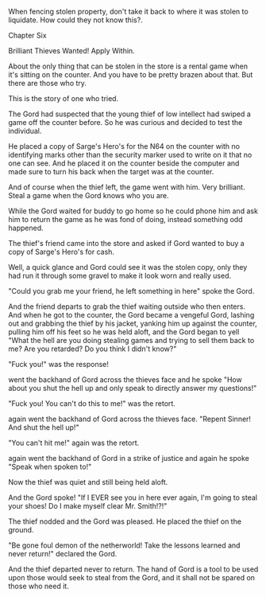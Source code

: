 
 

 

 

 

 

 

 

 

 

 




When fencing stolen property, don't take it back to where it was stolen to liquidate.  How could they not know this?.













Chapter Six


Brilliant Thieves Wanted!  Apply Within.

About the only thing that can be stolen in the store is a rental game when it's sitting on the counter.  And you have to be pretty brazen about that.  But there are those who try.

This is the story of one who tried.

The Gord had suspected that the young thief of low intellect had swiped a game off the counter before.  So he was curious and decided to test the individual.

He placed a copy of Sarge's Hero's for the N64 on the counter with no identifying marks other than the security marker used to write on it that no one can see.  And he placed it on the counter beside the computer and made sure to turn his back when the target was at the counter.

And of course when the thief left, the game went with him.  Very brilliant.  Steal a game when the Gord knows who you are.

While the Gord waited for buddy to go home so he could phone him and ask him to return the game as he was fond of doing, instead something odd happened.

The thief's friend came into the store and asked if Gord wanted to buy a copy of Sarge's Hero's for cash.  

Well, a quick glance and Gord could see it was the stolen copy, only they had run it through some gravel to make it look worn and really used.

"Could you grab me your friend, he left something in here" spoke the Gord.

And the friend departs to grab the thief waiting outside who then enters.  And when he got to the counter, the Gord became a vengeful Gord, lashing out and grabbing the thief by his jacket, yanking him up against the counter, pulling him off his feet so he was held aloft, and the Gord began to yell "What the hell are you doing stealing games and trying to sell them back to me?  Are you retarded?  Do you think I didn't know?"

"Fuck you!" was the response!

<BAM> went the backhand of Gord across the thieves face and he spoke "How about you shut the hell up and only speak to directly answer my questions!"

"Fuck you!  You can't do this to me!" was the retort.

<BAM> again went the backhand of Gord across the thieves face. 
"Repent Sinner!  And shut the hell up!"

"You can't hit me!" again was the retort.

<BAM> again went the backhand of Gord in a strike of justice and again he spoke "Speak when spoken to!"

Now the thief was quiet and still being held aloft.

And the Gord spoke!  "If I EVER see you in here ever again, I'm going to steal your shoes!  Do I make myself clear Mr. Smith!?!"

The thief nodded and the Gord was pleased.  He placed the thief on the ground.

"Be gone foul demon of the netherworld!  Take the lessons learned and never return!" declared the Gord.

And the thief departed never to return.  The hand of Gord is a tool to be used upon those would seek to steal from the Gord, and it shall not be spared on those who need it.


 

 

 
 